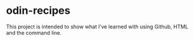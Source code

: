 # odin-recipes

This project is intended to show what I've learned with using Github, HTML and the command line.
